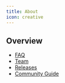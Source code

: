 ```yaml
---
title: About
icon: creative
---
```


## Overview

- [FAQ](learnmore/faq.md)
- [Team](learnmore/contributors.md)
- [Releases](learnmore/releases.md)
- [Community Guide](learnmore/community.md)
